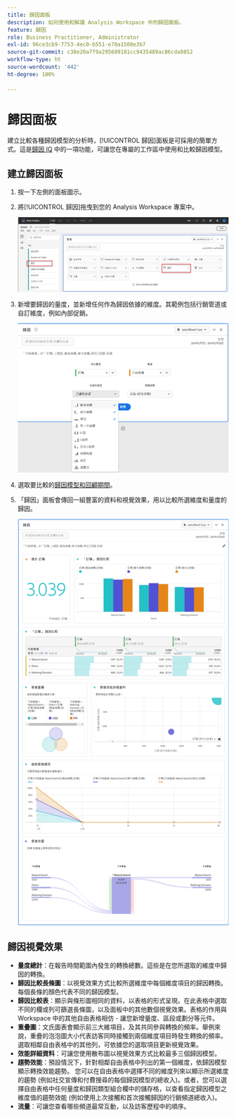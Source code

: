 ```yaml
---
title: 歸因面板
description: 如何使用和解讀 Analysis Workspace 中的歸因面板。
feature: 歸因
role: Business Practitioner, Administrator
exl-id: 96ce3cb9-7753-4ec0-b551-e70a1508e3b7
source-git-commit: c38e20a7f9a295609181cc9435489ac86cda0852
workflow-type: ht
source-wordcount: '442'
ht-degree: 100%

---
```


# 歸因面板

建立比較各種歸因模型的分析時，[!UICONTROL 歸因]面板是可採用的簡單方式。這是[歸因 IQ](../attribution/overview.md) 中的一項功能，可讓您在專屬的工作區中使用和比較歸因模型。

## 建立歸因面板

1. 按一下左側的面板圖示。
1. 將[!UICONTROL 歸因]拖曳到您的 Analysis Workspace 專案中。

   ![新增歸因面板](assets/Attribution_Panel_1.png)

1. 新增要歸因的量度，並新增任何作為歸因依據的維度。其範例包括行銷管道或自訂維度，例如內部促銷。

   ![選取維度和量度](assets/attribution_panel2.png)

1. 選取要比較的[歸因模型和回顧期間](../attribution/models.md)。

1. 「歸因」面板會傳回一組豐富的資料和視覺效果，用以比較所選維度和量度的歸因。

   ![歸因視覺效果](assets/attr_panel_vizs.png)

## 歸因視覺效果

* **量度總計**：在報告時間範圍內發生的轉換總數。這些是在您所選取的維度中歸因的轉換。
* **歸因比較長條圖**：以視覺效果方式比較所選維度中每個維度項目的歸因轉換。每個長條的顏色代表不同的歸因模型。
* **歸因比較表**：顯示與條形圖相同的資料，以表格的形式呈現。在此表格中選取不同的欄或列可篩選長條圖，以及面板中的其他數個視覺效果。表格的作用與 Workspace 中的其他自由表格相仿 - 讓您新增量度、區段或劃分等元件。
* **重疊圖**：文氏圖表會顯示前三大維項目，及其共同參與轉換的頻率。舉例來說，重疊的泡泡圖大小代表訪客同時接觸到兩個維度項目時發生轉換的頻率。選取相鄰自由表格中的其他列，可依據您的選取項目更新視覺效果。
* **效能詳細資料**：可讓您使用散布圖以視覺效果方式比較最多三個歸因模型。
* **趨勢效能**：預設情況下，針對相鄰自由表格中列出的第一個維度，依歸因模型顯示轉換效能趨勢。 您可以在自由表格中選擇不同的維度列來以顯示所選維度的趨勢 (例如社交宣傳和付費搜尋的每個歸因模型的總收入)。或者，您可以選擇自由表格中任何量度和歸因類型組合欄中的儲存格，以查看指定歸因模型之維度值的趨勢效能 (例如使用上次接觸和首次接觸歸因的行銷頻道總收入)。
* **流量**：可讓您查看哪些頻道最常互動，以及訪客歷程中的順序。
